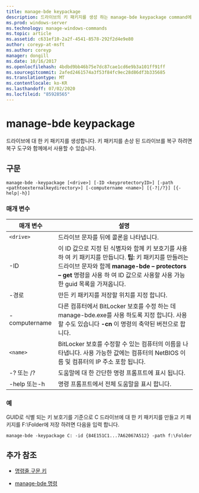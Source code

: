 ```yaml
---
title: manage-bde keypackage
description: 드라이브의 키 패키지를 생성 하는 manage-bde keypackage command에 대 한 참조 문서입니다.
ms.prod: windows-server
ms.technology: manage-windows-commands
ms.topic: article
ms.assetid: c631ef10-2a2f-4541-8578-292f2d4e9e80
author: coreyp-at-msft
ms.author: coreyp
manager: dongill
ms.date: 10/16/2017
ms.openlocfilehash: 4bdbd9bb46b75e7dc87cae1cd6e9b3a101ff91ff
ms.sourcegitcommit: 2afed2461574a3f53f84fc9ec28d86df3b335685
ms.translationtype: MT
ms.contentlocale: ko-KR
ms.lasthandoff: 07/02/2020
ms.locfileid: "85928565"
---
```

# <a name="manage-bde-keypackage"></a>manage-bde keypackage

드라이브에 대 한 키 패키지를 생성합니다. 키 패키지를 손상 된 드라이브를 복구 하려면 복구 도구와 함께에서 사용할 수 있습니다.

## <a name="syntax"></a>구문

```
manage-bde -keypackage [<drive>] [-ID <keyprotectoryID>] [-path <pathtoexternalkeydirectory>] [-computername <name>] [{-?|/?}] [{-help|-h}]
```

### <a name="parameters"></a>매개 변수

| 매개 변수 | 설명 |
| --------- | ----------- |
| `<drive>` | 드라이브 문자를 뒤에 콜론을 나타냅니다. |
| -ID | 이 ID 값으로 지정 된 식별자와 함께 키 보호기를 사용 하 여 키 패키지를 만듭니다. **팁:** 키 패키지를 만들려는 드라이브 문자와 함께 **manage-bde – protectors – get** 명령을 사용 하 여 ID 값으로 사용할 사용 가능한 guid 목록을 가져옵니다. |
| -경로 | 만든 키 패키지를 저장할 위치를 지정 합니다. |
| -computername | 다른 컴퓨터에서 BitLocker 보호를 수정 하는 데 manage-bde.exe를 사용 하도록 지정 합니다. 사용할 수도 있습니다 **-cn** 이 명령의 축약된 버전으로 합니다. |
| `<name>` | BitLocker 보호를 수정할 수 있는 컴퓨터의 이름을 나타냅니다. 사용 가능한 값에는 컴퓨터의 NetBIOS 이름 및 컴퓨터의 IP 주소 포함 됩니다. |
| -? 또는 /? | 도움말에 대 한 간단한 명령 프롬프트에 표시 됩니다. |
| -help 또는-h | 명령 프롬프트에서 전체 도움말을 표시 합니다. |

### <a name="examples"></a>예

GUID로 식별 되는 키 보호기를 기준으로 C 드라이브에 대 한 키 패키지를 만들고 키 패키지를 F:\Folder에 저장 하려면 다음을 입력 합니다.

```
manage-bde -keypackage C: -id {84E151C1...7A62067A512} -path f:\Folder
```

## <a name="additional-references"></a>추가 참조

- [명령줄 구문 키](command-line-syntax-key.md)

- [manage-bde 명령](manage-bde.md)

